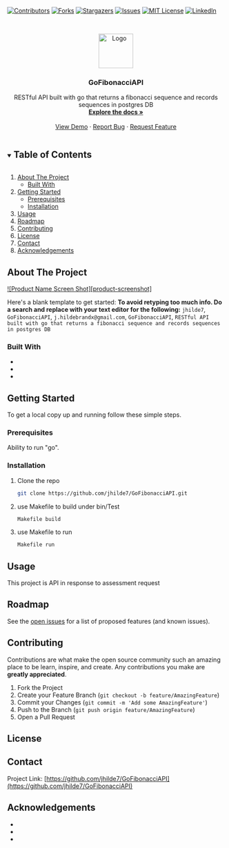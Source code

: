 <!-- PROJECT SHIELDS -->
<!--
*** I'm using markdown "reference style" links for readability.
*** Reference links are enclosed in brackets [ ] instead of parentheses ( ).
*** See the bottom of this document for the declaration of the reference variables
*** for contributors-url, forks-url, etc. This is an optional, concise syntax you may use.
*** https://www.markdownguide.org/basic-syntax/#reference-style-links
-->
[![Contributors][contributors-shield]][contributors-url]
[![Forks][forks-shield]][forks-url]
[![Stargazers][stars-shield]][stars-url]
[![Issues][issues-shield]][issues-url]
[![MIT License][license-shield]][license-url]
[![LinkedIn][linkedin-shield]][linkedin-url]



<!-- PROJECT LOGO -->
<br />
<p align="center">
  <a href="https://github.com/jhilde7/GoFibonacciAPI">
    <img src="images/logo.png" alt="Logo" width="80" height="80">
  </a>

  <h3 align="center">GoFibonacciAPI</h3>

  <p align="center">
    RESTful API built with go that returns a fibonacci sequence and records sequences in postgres DB 
    <br />
    <a href="https://github.com/jhilde7/GoFibonacciAPI"><strong>Explore the docs »</strong></a>
    <br />
    <br />
    <a href="https://github.com/jhilde7/GoFibonacciAPI">View Demo</a>
    ·
    <a href="https://github.com/jhilde7/GoFibonacciAPI/issues">Report Bug</a>
    ·
    <a href="https://github.com/jhilde7/GoFibonacciAPI/issues">Request Feature</a>
  </p>
</p>



<!-- TABLE OF CONTENTS -->
<details open="open">
  <summary><h2 style="display: inline-block">Table of Contents</h2></summary>
  <ol>
    <li>
      <a href="#about-the-project">About The Project</a>
      <ul>
        <li><a href="#built-with">Built With</a></li>
      </ul>
    </li>
    <li>
      <a href="#getting-started">Getting Started</a>
      <ul>
        <li><a href="#prerequisites">Prerequisites</a></li>
        <li><a href="#installation">Installation</a></li>
      </ul>
    </li>
    <li><a href="#usage">Usage</a></li>
    <li><a href="#roadmap">Roadmap</a></li>
    <li><a href="#contributing">Contributing</a></li>
    <li><a href="#license">License</a></li>
    <li><a href="#contact">Contact</a></li>
    <li><a href="#acknowledgements">Acknowledgements</a></li>
  </ol>
</details>



<!-- ABOUT THE PROJECT -->
## About The Project

[![Product Name Screen Shot][product-screenshot]](https://example.com)

Here's a blank template to get started:
**To avoid retyping too much info. Do a search and replace with your text editor for the following:**
`jhilde7`, `GoFibonacciAPI`, `j.hildebrandx@gmail.com`, `GoFibonacciAPI`, `RESTful API built with go that returns a fibonacci sequence and records sequences in postgres DB`


### Built With

* []()
* []()
* []()



<!-- GETTING STARTED -->
## Getting Started

To get a local copy up and running follow these simple steps.

### Prerequisites

Ability to run "go".

### Installation

1. Clone the repo
   ```sh
   git clone https://github.com/jhilde7/GoFibonacciAPI.git
   ```
2. use Makefile to build under bin/Test
   ```sh
   Makefile build
   ```
3. use Makefile to run
   ```sh
   Makefile run
   ```



<!-- USAGE EXAMPLES -->
## Usage

This project is API in response to assessment request



<!-- ROADMAP -->
## Roadmap

See the [open issues](https://github.com/jhilde7/GoFibonacciAPI/issues) for a list of proposed features (and known issues).



<!-- CONTRIBUTING -->
## Contributing

Contributions are what make the open source community such an amazing place to be learn, inspire, and create. Any contributions you make are **greatly appreciated**.

1. Fork the Project
2. Create your Feature Branch (`git checkout -b feature/AmazingFeature`)
3. Commit your Changes (`git commit -m 'Add some AmazingFeature'`)
4. Push to the Branch (`git push origin feature/AmazingFeature`)
5. Open a Pull Request



<!-- LICENSE -->
## License



<!-- CONTACT -->
## Contact

Project Link: [https://github.com/jhilde7/GoFibonacciAPI](https://github.com/jhilde7/GoFibonacciAPI)



<!-- ACKNOWLEDGEMENTS -->
## Acknowledgements

* []()
* []()
* []()





<!-- MARKDOWN LINKS & IMAGES -->
<!-- https://www.markdownguide.org/basic-syntax/#reference-style-links -->
[contributors-shield]: https://img.shields.io/github/contributors/jhilde7/repo.svg?style=for-the-badge
[contributors-url]: https://github.com/jhilde7/repo/graphs/contributors
[forks-shield]: https://img.shields.io/github/forks/jhilde7/repo.svg?style=for-the-badge
[forks-url]: https://github.com/jhilde7/repo/network/members
[stars-shield]: https://img.shields.io/github/stars/jhilde7/repo.svg?style=for-the-badge
[stars-url]: https://github.com/jhilde7/repo/stargazers
[issues-shield]: https://img.shields.io/github/issues/jhilde7/repo.svg?style=for-the-badge
[issues-url]: https://github.com/jhilde7/GoFibonacciAPI/issues
[license-shield]: https://img.shields.io/github/license/jhilde7/repo.svg?style=for-the-badge
[license-url]: https://github.com/jhilde7/repo/blob/master/LICENSE.txt
[linkedin-shield]: https://img.shields.io/badge/-LinkedIn-black.svg?style=for-the-badge&logo=linkedin&colorB=555
[linkedin-url]: https://www.linkedin.com/in/jacob-hildebrand

